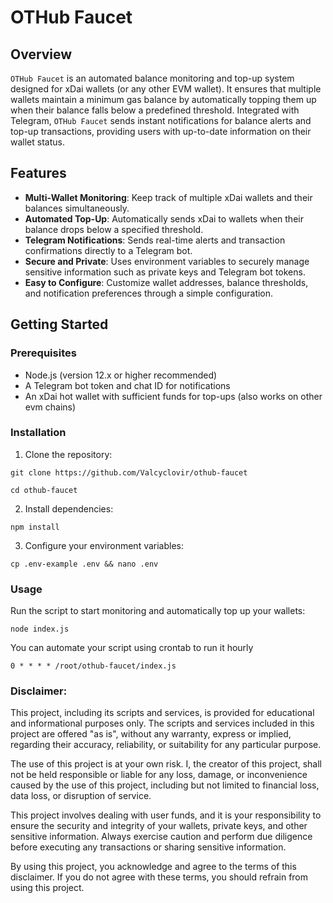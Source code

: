# OTHub Faucet

## Overview

`OTHub Faucet` is an automated balance monitoring and top-up system designed for xDai wallets (or any other EVM wallet). It ensures that multiple wallets maintain a minimum gas balance by automatically topping them up when their balance falls below a predefined threshold. Integrated with Telegram, `OTHub Faucet` sends instant notifications for balance alerts and top-up transactions, providing users with up-to-date information on their wallet status.

## Features

- **Multi-Wallet Monitoring**: Keep track of multiple xDai wallets and their balances simultaneously.
- **Automated Top-Up**: Automatically sends xDai to wallets when their balance drops below a specified threshold.
- **Telegram Notifications**: Sends real-time alerts and transaction confirmations directly to a Telegram bot.
- **Secure and Private**: Uses environment variables to securely manage sensitive information such as private keys and Telegram bot tokens.
- **Easy to Configure**: Customize wallet addresses, balance thresholds, and notification preferences through a simple configuration.

## Getting Started

### Prerequisites

- Node.js (version 12.x or higher recommended)
- A Telegram bot token and chat ID for notifications
- An xDai hot wallet with sufficient funds for top-ups (also works on other evm chains)

### Installation

1. Clone the repository:

```
git clone https://github.com/Valcyclovir/othub-faucet
```
```
cd othub-faucet
```
2. Install dependencies:
```
npm install
```
3. Configure your environment variables:

```
cp .env-example .env && nano .env
```

### Usage

Run the script to start monitoring and automatically top up your wallets:

```
node index.js
```

You can automate your script using crontab to run it hourly

```
0 * * * * /root/othub-faucet/index.js
```

### Disclaimer:

This project, including its scripts and services, is provided for educational and informational purposes only. The scripts and services included in this project are offered "as is", without any warranty, express or implied, regarding their accuracy, reliability, or suitability for any particular purpose.

The use of this project is at your own risk. I, the creator of this project, shall not be held responsible or liable for any loss, damage, or inconvenience caused by the use of this project, including but not limited to financial loss, data loss, or disruption of service.

This project involves dealing with user funds, and it is your responsibility to ensure the security and integrity of your wallets, private keys, and other sensitive information. Always exercise caution and perform due diligence before executing any transactions or sharing sensitive information.

By using this project, you acknowledge and agree to the terms of this disclaimer. If you do not agree with these terms, you should refrain from using this project.
